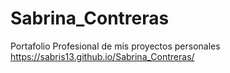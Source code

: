 # Sabrina_Contreras
Portafolio Profesional de mis proyectos personales
 https://sabris13.github.io/Sabrina_Contreras/

